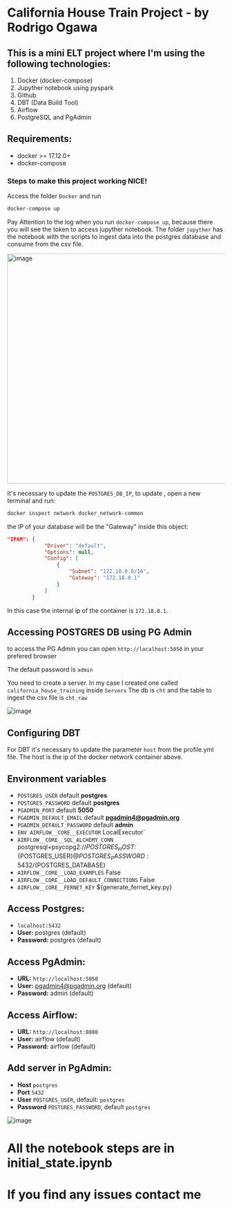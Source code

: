 # California House Train  Project - by Rodrigo Ogawa

## This is a mini ELT project where I'm using the following technologies:
1. Docker (docker-compose)
2. Jupyther notebook using pyspark
3. Github
4. DBT (Data Build Tool)
5. Airflow
6. PostgreSQL and PgAdmin

## Requirements:
* docker >= 17.12.0+
* docker-compose


### Steps to make this project working NICE!

Access the folder `Docker` and run
```bash
docker-compose up
```
Pay Attention to the log when you run `docker-compose up`, because there you will see the token to access jupyther notebook.
The folder `jupyther` has the notebook with the scripts to ingest data into the postgres database and consume from the csv file.

<img width="531" alt="image" src="https://user-images.githubusercontent.com/29340376/182907473-55a33651-d134-4c45-9d10-34e42ee57c40.png">


It's necessary to update the `POSTGRES_DB_IP`, to update , open a new terminal and run:
```bash
docker inspect network docker_network-common
```
the IP of your database will be the "Gateway" inside this object:
```json
"IPAM": {
            "Driver": "default",
            "Options": null,
            "Config": [
                {
                    "Subnet": "172.18.0.0/16",
                    "Gateway": "172.18.0.1"
                }
            ]
        }
```

In this case the internal ip of the container is `172.18.0.1`.

## Accessing POSTGRES DB using PG Admin
to access the PG Admin you can open
`http://localhost:5050` in your prefered browser

The default password is `admin`

You need to create a server.
In my case I created one called `california_house_training` inside `Servers`
The db is `cht` and the table to ingest the csv file is `cht_raw`

![image](https://user-images.githubusercontent.com/29340376/182907388-a3a074ff-73e2-4a85-9b9e-43e7ffe962f2.png)


## Configuring DBT
For DBT it's necessary to update the parameter `host` from the profile.yml file.
The host is the ip of the docker network container above.

## Environment variables
* `POSTGRES_USER` default **postgres**
* `POSTGRES_PASSWORD` default **postgres**
* `PGADMIN_PORT` default **5050**
* `PGADMIN_DEFAULT_EMAIL` default **pgadmin4@pgadmin.org**
* `PGADMIN_DEFAULT_PASSWORD` default **admin**
* `ENV AIRFLOW__CORE__EXECUTOR` LocalExecutor`
* `AIRFLOW__CORE__SQL_ALCHEMY_CONN` postgresql+psycopg2://${POSTGRES_HOST}:${POSTGRES_USER}@${POSTGRES_PASSWORD}:5432/${POSTGRES_DATABASE}
* `AIRFLOW__CORE__LOAD_EXAMPLES` False
* `AIRFLOW__CORE__LOAD_DEFAULT_CONNECTIONS` False
* `AIRFLOW__CORE__FERNET_KEY` ${generate_fernet_key.py}
## Access Postgres:
* `localhost:5432`
* **User:** postgres (default)
* **Password:** postgres (default)

## Access PgAdmin:
* **URL:** `http://localhost:5050`
* **User:** pgadmin4@pgadmin.org (default)
* **Password:** admin (default)

## Access Airflow:
* **URL:** `http://localhost:8080`
* **User:** airflow (default)
* **Password:** airflow (default)

## Add server in PgAdmin:
* **Host** `postgres`
* **Port** `5432`
* **User** `POSTGRES_USER`, default: `postgres`
* **Password** `POSTGRES_PASSWORD`, default `postgres`

![image](https://user-images.githubusercontent.com/29340376/182907757-45a8ac16-0388-4616-8ae1-e97724a9fdb0.png)



# All the notebook steps are in initial_state.ipynb

# If you find any issues contact me
